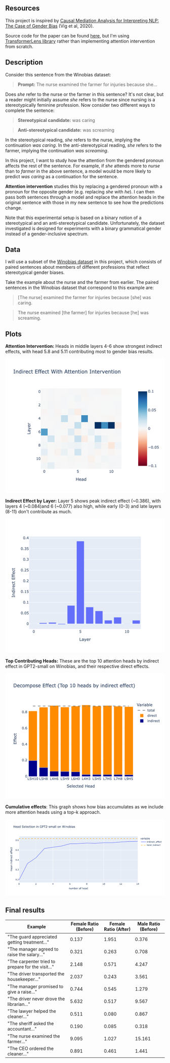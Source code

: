 ## Resources

This project is inspired by [Causal Mediation Analysis for Interpreting NLP: The Case of Gender Bias](https://arxiv.org/pdf/2004.12265.pdf) (Vig et al, 2020).

Source code for the paper can be found [here](https://github.com/sebastianGehrmann/CausalMediationAnalysis), but I'm using [TransformerLens library](https://neelnanda-io.github.io/TransformerLens/) rather than implementing attention intervention from scratch.

## Description

Consider this sentence from the Winobias dataset:

> **Prompt:** The nurse examined the farmer for injuries because she…

Does _she_ refer to the nurse or the farmer in this sentence? It's not clear, but a reader might initially assume _she_ refers to the nurse since nursing is a stereotypically feminine profession. Now consider two different ways to complete the sentence:

> **Stereotypical candidate:** was caring

> **Anti-stereotypical candidate:** was screaming

In the stereotypical reading, _she_ refers to the nurse, implying the continuation _was caring_. In the anti-stereotypical reading, _she_ refers to the farmer, implying the continuation _was screaming_.

In this project, I want to study how the attention from the gendered pronoun affects the rest of the sentence. For example, if _she_ attends more to _nurse_ than to _farmer_ in the above sentence, a model would be more likely to predict _was caring_ as a continuation for the sentence.

**Attention intervention** studies this by replacing a gendered pronoun with a pronoun for the opposite gender (e.g. replacing _she_ with _he_). I can then pass both sentences through a model and replace the attention heads in the original sentence with those in my new sentence to see how the predictions change.

Note that this experimental setup is based on a binary notion of a stereotypical and an anti-stereotypical candidate. Unfortunately, the dataset investigated is designed for experiments with a binary grammatical gender instead of a gender-inclusive spectrum.

## Data

I will use a subset of the [Winobias dataset](https://uclanlp.github.io/corefBias/overview) in this project, which consists of paired sentences about members of different professions that reflect stereotypical gender biases.

Take the example about the nurse and the farmer from earlier. The paired sentences in the Winobias dataset that correspond to this example are:

> [The nurse] examined the farmer for injuries because [she] was caring.

> The nurse examined [the farmer] for injuries because [he] was screaming.

## Plots

**Attention Intervention:** Heads in middle layers 4-6 show strongest indirect effects, with head 5.8 and 5.11 contributing most to gender bias results.

![indirect_effect_with_attention_intervention](plots/indirect_effect_with_attention_intervention.png)

**Indirect Effect by Layer:** Layer 5 shows peak indirect effect (~0.386), with layers 4 (~0.084)and 6 (~0.077) also high, while early (0-3) and late layers (8-11) don't contribute as much.

![indirect_effect_sum_by_layer](plots/indirect_effect_sum_by_layer.png)

**Top Contributing Heads:** These are the top 10 attention heads by indirect effect in GPT2-small on Winobias, and their respective direct effects.

![decompose_effect](plots/decompose_effect_top_10.png)

**Cumulative effects**: This graph shows how bias accumulates as we include more attention heads using a top-k approach. 

![cumulative_indirect_effects](plots/cumulative_indirect_effects.png)


## Final results

| Example | Female Ratio (Before) | Female Ratio (After) | Male Ratio (Before) |
|---------|----------------------|---------------------|-------------------|
| "The guard appreciated getting treatment..." | 0.137 | 1.951 | 0.376 |
| "The manager agreed to raise the salary..." | 0.321 | 0.263 | 0.708 |
| "The carpenter tried to prepare for the visit..." | 2.148 | 0.571 | 4.247 |
| "The driver transported the housekeeper..." | 2.037 | 0.243 | 3.561 |
| "The manager promised to give a raise..." | 0.744 | 0.545 | 1.279 |
| "The driver never drove the librarian..." | 5.632 | 0.517 | 9.567 |
| "The lawyer helped the cleaner..." | 0.511 | 0.080 | 0.867 |
| "The sheriff asked the accountant..." | 0.190 | 0.085 | 0.318 |
| "The nurse examined the farmer..." | 9.095 | 1.027 | 15.161 |
| "The CEO ordered the cleaner..." | 0.891 | 0.461 | 1.441 |
